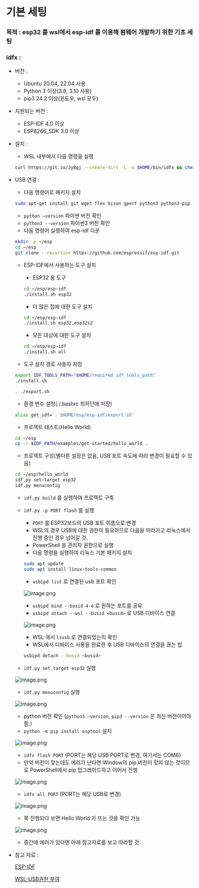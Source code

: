 # 기본 세팅

### 목적 : esp32 를 wsl에서 esp-idf 를 이용해 펌웨어 개발하기 위한 기초 세팅

### idfx :

- 버전 :
    - Ubuntu 20.04, 22.04 사용
    - Python 3 이상(3.8, 3.10 사용)
    - pip3 24.2 이상(윈도우, wsl 모두)

- 지원되는 버전 :
    - ESP-IDF 4.0 이상
    - ESP8266_SDK 3.0 이상

- 설치 :
    - WSL 내부에서 다음 명령을 실행
    
    ```bash
    curl https://git.io/JyBgj --create-dirs -L -o $HOME/bin/idfx && chmod u+x $HOME/bin/idfx
    ```
    

- USB 연결 :
    - 다음 명령어로 패키지 설치
    
    ```bash
    sudo apt-get install git wget flex bison gperf python3 python3-pip python3-venv cmake ninja-build ccache libffi-dev libssl-dev dfu-util libusb-1.0-0
    ```
    
    - `python —version` 파이썬 버전 확인
    - `python3 --version` 파이썬3 버전 확인
    - 다음 명령어 실행하여 esp-idf 다운
    
    ```bash
    mkdir -p ~/esp
    cd ~/esp
    git clone --recursive https://github.com/espressif/esp-idf.git
    ```
    
    - ESP-IDF에서 사용하는 도구 설치
        - ESP32 용 도구
        
        ```bash
        cd ~/esp/esp-idf
        ./install.sh esp32
        ```
        
        - 더 많은 칩에 대한 도구 설치
        
        ```bash
        cd ~/esp/esp-idf
        ./install.sh esp32,esp32s2
        ```
        
        - 모든 대상에 대한 도구 설치
        
        ```bash
        cd ~/esp/esp-idf
        ./install.sh all
        ```
        
    - 도구 설치 경로 사용자 지정
    
    ```bash
    export IDF_TOOLS_PATH="$HOME/required_idf_tools_path"
    ./install.sh
    
    . ./export.sh
    ```
    
    - 환경 변수 설정(./.bashrc 최하단에 저장)
    
    ```bash
    alias get_idf='. $HOME/esp/esp-idf/export.sh'
    ```
    
    - 프로젝트 테스트(Hello World)
    
    ```bash
    cd ~/esp
    cp -r $IDF_PATH/examples/get-started/hello_world .
    ```
    
    - 프로젝트 구성(별다른 설정은 없음, USB 포트 속도에 따라 변경이 필요할 수 있음)
    
    ```bash
    cd ~/esp/hello_world
    idf.py set-target esp32
    idf.py menuconfig
    ```
    
    - `idf.py build` 를 실행하여 프로젝트 구축
    - `idf.py -p PORT flash` 를 실행
        - `PORT` 를 ESP32보드의 USB 포트 이름으로 변경
        - WSL의 경우 USB에 대한 권한이 필요하므로 다음을 따라가고 리눅스에서 진행 중인 경우 넘어갈 것.
        - PowerShell 을 관리자 권한으로 실행
        - 다음 명령을 실행하여 리눅스 기본 패키지 설치
        
        ```bash
        sudo apt update
        sudo apt install linux-tools-common
        ```
        
        - `usbipd list` 로 연결된 usb 포트 확인
        
        ![image.png](https://prod-files-secure.s3.us-west-2.amazonaws.com/1c896043-e992-46d4-96b9-452f2dcede5a/33022ed6-ede7-42b0-ae80-69f73fca8c06/image.png)
        
        - `usbipd bind --busid 4-4` 로 원하는 포트를 공유
        - `usbipd attach --wsl --busid <busid>` 로 USB 디바이스 연결
        
        ![image.png](https://prod-files-secure.s3.us-west-2.amazonaws.com/1c896043-e992-46d4-96b9-452f2dcede5a/8e290813-4e94-4ebc-80b3-b5cc4734181b/image.png)
        
        - WSL 에서 `lsusb` 로 연결되었는지 확인
        - WSL에서 디바이스 사용을 완료한 후 USB 디바이스의 연결을 끊는 법
        
        ```bash
        usbipd detach --busid <busid>
        ```
        
    - `idf.py set_target esp32` 실행
    
    ![image.png](https://prod-files-secure.s3.us-west-2.amazonaws.com/1c896043-e992-46d4-96b9-452f2dcede5a/acfd41be-b858-46e5-bb76-cceb4433b0f6/image.png)
    
    - `idf.py menuconfig` 실행
    
    ![image.png](https://prod-files-secure.s3.us-west-2.amazonaws.com/1c896043-e992-46d4-96b9-452f2dcede5a/19c89a77-4af8-4bda-8d3d-7a8175ebedf5/image.png)
    
    - python 버전 확인 (`python3 —version`, `pip3 --version` 은 최신 버전이어야 함.)
    - `python -m pip install esptool` 설치
    
    ![image.png](https://prod-files-secure.s3.us-west-2.amazonaws.com/1c896043-e992-46d4-96b9-452f2dcede5a/0db3b24b-59c1-4759-b397-f3f1232646f2/image.png)
    
    - `idfx flash PORT` (PORT는 해당 USB PORT로 변경, 여기서는 COM6)
    - 만약 버전이 맞는데도 에러가 난다면 Window의 pip 버전이 맞지 않는 것이므로 PowerShell에서 pip 업그레이드하고 이어서 진행
    
    ![image.png](https://prod-files-secure.s3.us-west-2.amazonaws.com/1c896043-e992-46d4-96b9-452f2dcede5a/feffe650-ea4c-4841-80e1-369a26ec045a/image.png)
    
    - `idfx all PORT` (PORT는 해당 USB로 변경)
    
    ![image.png](https://prod-files-secure.s3.us-west-2.amazonaws.com/1c896043-e992-46d4-96b9-452f2dcede5a/197e9e49-8abf-47e8-9de8-c4e701d6c4c8/image.png)
    
    - 쭉 진행되다 보면 Hello World 가 뜨는 것을 확인 가능
    
    ![image.png](https://prod-files-secure.s3.us-west-2.amazonaws.com/1c896043-e992-46d4-96b9-452f2dcede5a/1ea10d64-85fe-4530-b1a5-8fc12918394c/image.png)
    
    - 중간에 에러가 있다면 아래 참고자료를 보고 따라할 것.

- 참고 자료 :
    
    [ESP-IDF](https://docs.espressif.com/projects/esp-idf/en/latest/esp32/get-started/linux-macos-setup.html "ESP-IDF")
    
    [WSL-USB권한 부여](https://learn.microsoft.com/ko-kr/windows/wsl/connect-usb "WSL-USB 권한")